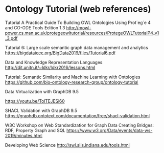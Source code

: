 # Ontology Tutorial (web references)
Tutorial
A Practical Guide To Building OWL Ontologies Using Prot´eg´e 4 and CO-ODE Tools Edition 1.3 
http://mowl-power.cs.man.ac.uk/protegeowltutorial/resources/ProtegeOWLTutorialP4_v1_3.pdf 

Tutorial 6: Large scale semantic graph data management and analytics
https://bigdataieee.org/BigData2019/files/Tutorial6.pdf 

Data and Knowledge Representation Languages
http://dit.unitn.it/~ldkr/ldkr2016/lessons.html 


Tutorial: Semantic Similarity and Machine Learning with Ontologies
https://github.com/bio-ontology-research-group/ontology-tutorial 

Data Virtualization with GraphDB 9.5 

https://youtu.be/ToITEJESi60 

SHACL Validation with GraphDB 9.5 
https://graphdb.ontotext.com/documentation/free/shacl-validation.html 

W3C Workshop on Web Standardization for Graph Data Creating Bridges: RDF, Property Graph and SQL
https://www.w3.org/Data/events/data-ws-2019/minutes.html


Developing Web Science
http://swl.slis.indiana.edu/tools.html

